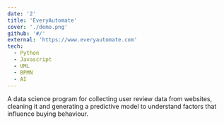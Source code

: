 ```yaml
---
date: '2'
title: 'EveryAutomate'
cover: './demo.png'
github: '#/'
external: 'https://www.everyautomate.com'
tech:
  - Python
  - Javascript
  - UML
  - BPMN
  - AI
---
```


A data science program for collecting user review data from websites, cleaning it and generating a predictive model to understand factors that influence buying behaviour.
